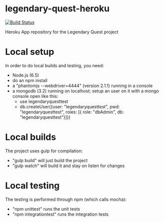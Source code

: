 # legendary-quest-heroku

[![Build Status](https://travis-ci.org/RedGlow/legendary-quest-heroku.svg?branch=master)](https://travis-ci.org/RedGlow/legendary-quest-heroku)

Heroku App repository for the Legendary Quest project

# Local setup

In order to do local builds and testing, you need:
- Node.js (6.5)
- do an npm install
- a "phantomjs --webdriver=4444" (version 2.1.1) running in a console
- a mongodb (3.2) running on localhost; setup an user on it with a mongo console open like this:
    * use legendaryquesttest
    * db.createUser({user: "legendaryquesttest", pwd: "legendaryquesttest", roles: [{ role: "dbAdmin", db: "legendaryquesttest"}]})

# Local builds

The project uses gulp for compilation:
- "gulp build" will just build the project
- "gulp watch" will build it and stay on listen for changes

# Local testing

The testing is performed through npm (which calls mocha):
- "npm unittest" runs the unit tests
- "npm integrationtest" runs the integration tests